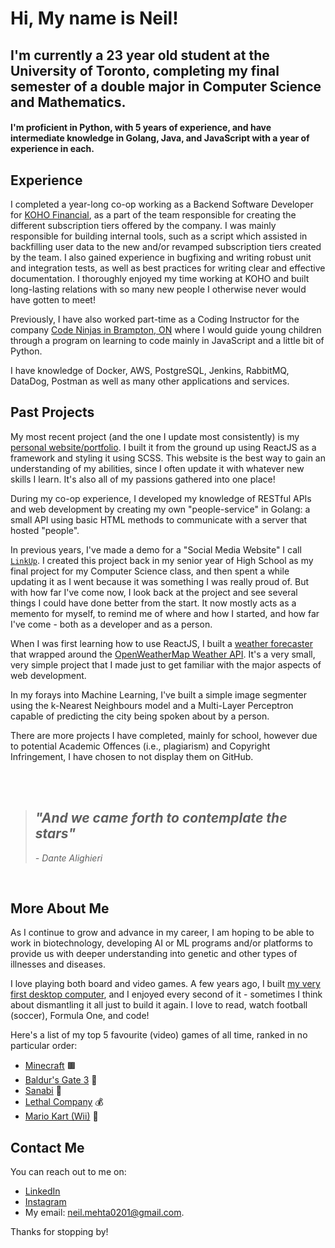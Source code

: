 # Hi, My name is Neil! 

## I'm currently a 23 year old student at the University of Toronto, completing my final semester of a double major in Computer Science and Mathematics.
#### I'm proficient in Python, with 5 years of experience, and have intermediate knowledge in Golang, Java, and JavaScript with a year of experience in each.

## Experience
I completed a year-long co-op working as a Backend Software Developer for [KOHO Financial](https://www.koho.ca/), as a part of the team responsible for creating the different subscription tiers offered by the company. I was mainly responsible for building internal tools, such as a script which assisted in backfilling user data to the new and/or revamped subscription tiers created by the team. I also gained experience in bugfixing and writing robust unit and integration tests, as well as best practices for writing clear and effective documentation. I thoroughly enjoyed my time working at KOHO and built long-lasting relations with so many new people I otherwise never would have gotten to meet!

Previously, I have also worked part-time as a Coding Instructor for the company [Code Ninjas in Brampton, ON](https://www.codeninjas.com/brampton-south-west-on-ca) where I would guide young children through a program on learning to code mainly in JavaScript and a little bit of Python.

I have knowledge of Docker, AWS, PostgreSQL, Jenkins, RabbitMQ, DataDog, Postman as well as many other applications and services.

## Past Projects

My most recent project (and the one I update most consistently) is my [personal website/portfolio](https://neil-mehta.com). I built it from the ground up using ReactJS as a framework and styling it using SCSS. This website is the best way to gain an understanding of my abilities, since I often update it with whatever new skills I learn. It's also all of my passions gathered into one place!

During my co-op experience, I developed my knowledge of RESTful APIs and web development by creating my own "people-service" in Golang: a small API using basic HTML methods to communicate with a server that hosted "people".

In previous years, I've made a demo for a "Social Media Website" I call [```LinkUp```](https://github.com/neil-mehta-code/LinkUp_Social_Media_Website.git). I created this project back in my senior year of High School as my final project for my Computer Science class, and then spent a while updating it as I went because it was something I was really proud of. But with how far I've come now, I look back at the project and see several things I could have done better from the start. It now mostly acts as a memento for myself, to remind me of where and how I started, and how far I've come - both as a developer and as a person.

When I was first learning how to use ReactJS, I built a [weather forecaster](https://github.com/neil-mehta-code/weather_forecaster_final) that wrapped around the [OpenWeatherMap Weather API](https://openweathermap.org/api). It's a very small, very simple project that I made just to get familiar with the major aspects of web development.

In my forays into Machine Learning, I've built a simple image segmenter using the k-Nearest Neighbours model and a Multi-Layer Perceptron capable of predicting the city being spoken about by a person.

There are more projects I have completed, mainly for school, however due to potential Academic Offences (i.e., plagiarism) and Copyright Infringement, I have chosen to not display them on GitHub.

<br/>
<br/>

> ## _"And we came forth to contemplate the stars"_
> _- Dante Alighieri_

<br/>

## More About Me

As I continue to grow and advance in my career, I am hoping to be able to work in biotechnology, developing AI or ML programs and/or platforms to provide us with deeper understanding into genetic and other types of illnesses and diseases.

I love playing both board and video games. A few years ago, I built [my very first desktop computer](https://ca.pcpartpicker.com/b/zcJbt6), and I enjoyed every second of it - sometimes I think about dismantling it all just to build it again. I love to read, watch football (soccer), Formula One, and code!

Here's a list of my top 5 favourite (video) games of all time, ranked in no particular order:
- [Minecraft](https://www.minecraft.net/en-us/about-minecraft) 🟫
- [Baldur's Gate 3](https://baldursgate3.game/) 🐲
- [Sanabi](https://store.steampowered.com/app/1562700/SANABI/) 🌆
- [Lethal Company](https://store.steampowered.com/app/1966720/Lethal_Company/) 💰 
- [Mario Kart (Wii)](https://www.mariowiki.com/Mario_Kart_Wii) 🍄

## Contact Me
You can reach out to me on:
- [LinkedIn](https://www.linkedin.com/in/neil-mehta-529944244/)
- [Instagram](https://www.instagram.com/mchappyneil/)
- My email: neil.mehta0201@gmail.com.

Thanks for stopping by!

<!---
neil-mehta-code/neil-mehta-code is a ✨ special ✨ repository because its `README.md` (this file) appears on your GitHub profile.
You can click the Preview link to take a look at your changes.
--->
